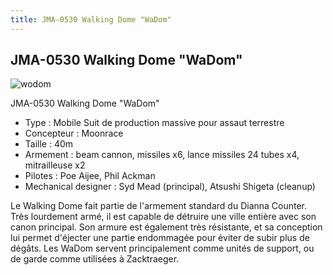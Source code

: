 ```yaml
---
title: JMA-0530 Walking Dome "WaDom"
---
```


JMA-0530 Walking Dome "WaDom"
-----------------------------

![wodom](/images/stories/saga/turnagundam/ms/moonraces/wodom.png)


JMA-0530 Walking Dome "WaDom"


* Type : Mobile Suit de production massive pour assaut terrestre
* Concepteur : Moonrace
* Taille : 40m
* Armement : beam cannon, missiles x6, lance missiles 24 tubes x4, mitrailleuse x2
* Pilotes : Poe Aijee, Phil Ackman
* Mechanical designer : Syd Mead (principal), Atsushi Shigeta (cleanup)


Le Walking Dome fait partie de l'armement standard du Dianna Counter. Très lourdement armé, il est capable de détruire une ville entière avec son canon principal. Son armure est également très résistante, et sa conception lui permet d'éjecter une partie endommagée pour éviter de subir plus de dégâts. Les WaDom servent principalement comme unités de support, ou de garde comme utilisées à Zacktraeger.


